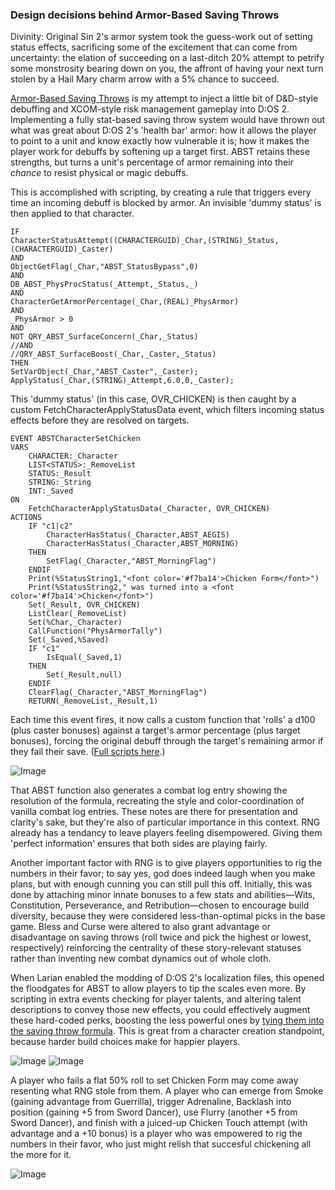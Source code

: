 ### Design decisions behind Armor-Based Saving Throws

Divinity: Original Sin 2's armor system took the guess-work out of setting status effects, sacrificing some of the excitement that can come from uncertainty: the elation of succeeding on a last-ditch 20% attempt to petrify some monstrosity bearing down on you, the affront of having your next turn stolen by a Hail Mary charm arrow with a 5% chance to succeed.

[Armor-Based Saving Throws](https://steamcommunity.com/sharedfiles/filedetails/?id=1157299447) is my attempt to inject a little bit of D&D-style debuffing and XCOM-style risk management gameplay into D:OS 2. Implementing a fully stat-based saving throw system would have thrown out what was great about D:OS 2's 'health bar' armor: how it allows the player to point to a unit and know exactly how vulnerable it is; how it makes the player work for debuffs by softening up a target first. ABST retains these strengths, but turns a unit's percentage of armor remaining into their _chance_ to resist physical or magic debuffs. 

This is accomplished with scripting, by creating a rule that triggers every time an incoming debuff is blocked by armor. An invisible 'dummy status' is then applied to that character.

```
IF
CharacterStatusAttempt((CHARACTERGUID)_Char,(STRING)_Status,(CHARACTERGUID)_Caster)
AND
ObjectGetFlag(_Char,"ABST_StatusBypass",0)
AND
DB_ABST_PhysProcStatus(_Attempt,_Status,_)
AND
CharacterGetArmorPercentage(_Char,(REAL)_PhysArmor)
AND
_PhysArmor > 0
AND
NOT QRY_ABST_SurfaceConcern(_Char,_Status)
//AND
//QRY_ABST_SurfaceBoost(_Char,_Caster,_Status)
THEN
SetVarObject(_Char,"ABST_Caster",_Caster);
ApplyStatus(_Char,(STRING)_Attempt,6.0,0,_Caster);
```

This 'dummy status' (in this case, OVR_CHICKEN) is then caught by a custom FetchCharacterApplyStatusData event, which filters incoming status effects before they are resolved on targets. 

```
EVENT ABSTCharacterSetChicken
VARS
	CHARACTER:_Character
	LIST<STATUS>:_RemoveList
	STATUS:_Result
	STRING:_String
	INT:_Saved
ON
	FetchCharacterApplyStatusData(_Character, OVR_CHICKEN)
ACTIONS
	IF "c1|c2"
		CharacterHasStatus(_Character,ABST_AEGIS)
		CharacterHasStatus(_Character,ABST_MORNING)
	THEN
		SetFlag(_Character,"ABST_MorningFlag")
	ENDIF
	Print(%StatusString1,"<font color='#f7ba14'>Chicken Form</font>")
	Print(%StatusString2," was turned into a <font color='#f7ba14'>Chicken</font>")		
	Set(_Result, OVR_CHICKEN)
	ListClear(_RemoveList)
	Set(%Char,_Character)
	CallFunction("PhysArmorTally")
	Set(_Saved,%Saved)
	IF "c1"
		IsEqual(_Saved,1)
	THEN
		Set(_Result,null)
	ENDIF
	ClearFlag(_Character,"ABST_MorningFlag")
	RETURN(_RemoveList,_Result,1)
  ```
  
Each time this event fires, it now calls a custom function that 'rolls' a d100 (plus caster bonuses) against a target's armor percentage (plus target bonuses), forcing the original debuff through the target's remaining armor if they fail their save. ([Full scripts here](https://github.com/spncrptrsn/spncrptrsn.github.io/tree/master/abst_scripts).)

![Image](https://i.imgur.com/LREhPza.jpg)

That ABST function also generates a combat log entry showing the resolution of the formula, recreating the style and color-coordination of vanilla combat log entries. These notes are there for presentation and clarity's sake, but they're also of particular importance in this context. RNG already has a tendancy to leave players feeling disempowered. Giving them 'perfect information' ensures that both sides are playing fairly.

Another important factor with RNG is to give players opportunities to rig the numbers in their favor; to say yes, god does indeed laugh when you make plans, but with enough cunning you can still pull this off. Initially, this was done by attaching minor innate bonuses to a few stats and abilities—Wits, Constitution, Perseverance, and Retribution—chosen to encourage build diversity, because they were considered less-than-optimal picks in the base game. Bless and Curse were altered to also grant advantage or disadvantage on saving throws (roll twice and pick the highest or lowest, respectively) reinforcing the centrality of these story-relevant statuses rather than inventing new combat dynamics out of whole cloth.

When Larian enabled the modding of D:OS 2's localization files, this opened the floodgates for ABST to allow players to tip the scales even more. By scripting in extra events checking for player talents, and altering talent descriptions to convey those new effects, you could effectively augment these hard-coded perks, boosting the less powerful ones by [tying them into the saving throw formula](https://steamcommunity.com/workshop/filedetails/discussion/1157299447/1488861734095722644/). This is great from a character creation standpoint, because harder build choices make for happier players.

![Image](https://i.imgur.com/0UVQHHi.jpg)
![Image](https://i.imgur.com/xn2iCVZ.jpg)

A player who fails a flat 50% roll to set Chicken Form may come away resenting what RNG stole from them. A player who can emerge from Smoke (gaining advantage from Guerrilla), trigger Adrenaline, Backlash into position (gaining +5 from Sword Dancer), use Flurry (another +5 from Sword Dancer), and finish with a juiced-up Chicken Touch attempt (with advantage and a +10 bonus) is a player who was empowered to rig the numbers in their favor, who just might relish that succesful chickening all the more for it.

![Image](https://i.imgur.com/5u0llvb.jpg)
